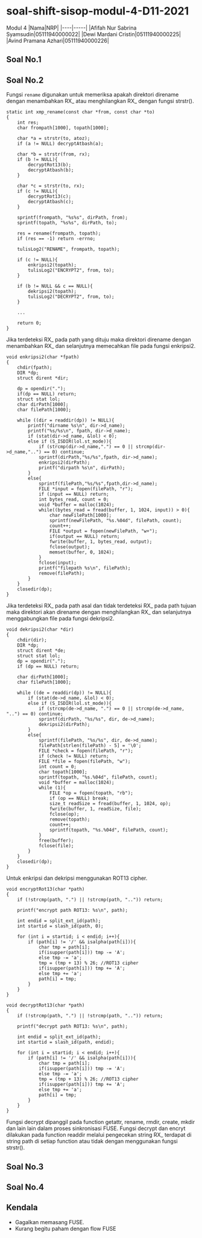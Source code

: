 # soal-shift-sisop-modul-4-D11-2021
Modul 4 
|Nama|NRP|
|----|-----|
|Afifah Nur Sabrina Syamsudin|05111940000022|
|Dewi Mardani Cristin|05111940000225|
|Avind Pramana Azhari|05111940000226|

## Soal No.1
## Soal No.2
Fungsi `rename` digunakan untuk memeriksa apakah direktori direname dengan menambahkan RX_ atau menghilangkan RX_ dengan fungsi strstr().
```
static int xmp_rename(const char *from, const char *to)
{
	int res;
	char frompath[1000], topath[1000];
	
	char *a = strstr(to, atoz);
	if (a != NULL) decryptAtbash(a);
	
	char *b = strstr(from, rx);
	if (b != NULL){
		decryptRot13(b);
		decryptAtbash(b);
	}
	
	char *c = strstr(to, rx);
	if (c != NULL){
		decryptRot13(c);
		decryptAtbash(c);
	}

	sprintf(frompath, "%s%s", dirPath, from);
	sprintf(topath, "%s%s", dirPath, to);

	res = rename(frompath, topath);
	if (res == -1) return -errno;

	tulisLog2("RENAME", frompath, topath);
	
	if (c != NULL){
		enkripsi2(topath);
		tulisLog2("ENCRYPT2", from, to);
	}

	if (b != NULL && c == NULL){
		dekripsi2(topath);
		tulisLog2("DECRYPT2", from, to);
	}
	
	...

	return 0;
}
```
Jika terdeteksi RX_ pada path yang dituju maka direktori direname dengan menambahkan RX_ dan selanjutnya memecahkan file pada fungsi enkripsi2.
```
void enkripsi2(char *fpath)
{
	chdir(fpath);
	DIR *dp;
	struct dirent *dir;
	
	dp = opendir(".");
	if(dp == NULL) return;
	struct stat lol;
	char dirPath[1000];
	char filePath[1000];
	
	while ((dir = readdir(dp)) != NULL){
		printf("dirname %s\n", dir->d_name);
		printf("%s/%s\n", fpath, dir->d_name);
		if (stat(dir->d_name, &lol) < 0);
		else if (S_ISDIR(lol.st_mode)){
			if (strcmp(dir->d_name,".") == 0 || strcmp(dir->d_name,"..") == 0) continue;
			sprintf(dirPath,"%s/%s",fpath, dir->d_name);
			enkripsi2(dirPath);
			printf("dirpath %s\n", dirPath);
		}
		else{
			sprintf(filePath,"%s/%s",fpath,dir->d_name);
			FILE *input = fopen(filePath, "r");
			if (input == NULL) return;
			int bytes_read, count = 0;
			void *buffer = malloc(1024);
			while((bytes_read = fread(buffer, 1, 1024, input)) > 0){
				char newFilePath[1000];
				sprintf(newFilePath, "%s.%04d", filePath, count);
				count++;
				FILE *output = fopen(newFilePath, "w+");
				if(output == NULL) return;
				fwrite(buffer, 1, bytes_read, output);
				fclose(output);
				memset(buffer, 0, 1024);
			}
			fclose(input);
			printf("filepath %s\n", filePath);
			remove(filePath);
		}
	}
	closedir(dp);
}
```
Jika terdeteksi RX_ pada path asal dan tidak terdeteksi RX_ pada path tujuan maka direktori akan direname dengan menghilangkan RX_ dan selanjutnya menggabungkan file pada fungsi dekripsi2.
```
void dekripsi2(char *dir)
{
	chdir(dir);
	DIR *dp;
	struct dirent *de;
	struct stat lol;
	dp = opendir(".");
	if (dp == NULL) return;
	
	char dirPath[1000];
	char filePath[1000];
	
	while ((de = readdir(dp)) != NULL){
		if (stat(de->d_name, &lol) < 0);
		else if (S_ISDIR(lol.st_mode)){
			if (strcmp(de->d_name, ".") == 0 || strcmp(de->d_name, "..") == 0) continue;
			sprintf(dirPath, "%s/%s", dir, de->d_name);
			dekripsi2(dirPath);
		}
		else{
			sprintf(filePath, "%s/%s", dir, de->d_name);
			filePath[strlen(filePath) - 5] = '\0';
			FILE *check = fopen(filePath, "r");
			if (check != NULL) return;
			FILE *file = fopen(filePath, "w");
			int count = 0;
			char topath[1000];
			sprintf(topath, "%s.%04d", filePath, count);
			void *buffer = malloc(1024);
			while (1){
				FILE *op = fopen(topath, "rb");
				if (op == NULL) break;
				size_t readSize = fread(buffer, 1, 1024, op);
				fwrite(buffer, 1, readSize, file);
				fclose(op);
				remove(topath);
				count++;
				sprintf(topath, "%s.%04d", filePath, count);
			}
			free(buffer);
			fclose(file);
		}
	}
	closedir(dp);
}
```
Untuk enkripsi dan dekripsi menggunakan ROT13 cipher.
```
void encryptRot13(char *path)
{
	if (!strcmp(path, ".") || !strcmp(path, "..")) return;
	
	printf("encrypt path ROT13: %s\n", path);
	
	int endid = split_ext_id(path);
	int startid = slash_id(path, 0);
	
	for (int i = startid; i < endid; i++){
		if (path[i] != '/' && isalpha(path[i])){
			char tmp = path[i];
			if(isupper(path[i])) tmp -= 'A';
			else tmp -= 'a';
			tmp = (tmp + 13) % 26; //ROT13 cipher
			if(isupper(path[i])) tmp += 'A';
			else tmp += 'a';
			path[i] = tmp;
		}
	}
}
```
```
void decryptRot13(char *path)
{
	if (!strcmp(path, ".") || !strcmp(path, "..")) return;
	
	printf("decrypt path ROT13: %s\n", path);
	
	int endid = split_ext_id(path);
	int startid = slash_id(path, endid);
	
	for (int i = startid; i < endid; i++){
		if (path[i] != '/' && isalpha(path[i])){
			char tmp = path[i];
			if(isupper(path[i])) tmp -= 'A';
			else tmp -= 'a';
			tmp = (tmp + 13) % 26; //ROT13 cipher
			if(isupper(path[i])) tmp += 'A';
			else tmp += 'a';
			path[i] = tmp;
		}
	}
}
```
Fungsi decrypt dipanggil pada function getattr, rename, rmdir, create, mkdir dan lain lain dalam proses sinkronisasi FUSE. Fungsi decrypt dan encryt dilakukan pada function readdir melalui pengecekan string RX_ terdapat di string path di setiap function atau tidak dengan menggunakan fungsi strstr().

## Soal No.3
## Soal No.4
## Kendala
- Gagalkan memasang FUSE.
- Kurang begitu paham dengan flow FUSE
